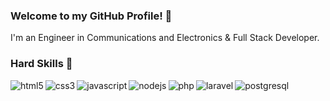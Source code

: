 ### Welcome to my GitHub Profile! 👋
I'm an Engineer in Communications and Electronics & Full Stack Developer. 

### Hard Skills :wrench:

<p><img align="left" alt="html5" src="https://img.shields.io/badge/HTML5-E34F26?style=for-the-badge&logo=html5&logoColor=white" /></p>
<p><img align="left" alt="css3" src="https://img.shields.io/badge/CSS3-1572B6?style=for-the-badge&logo=css3&logoColor=white" /></p>
<p><img align="left" alt="javascript" src="https://img.shields.io/badge/JavaScript-F7DF1E?style=for-the-badge&logo=javascript&logoColor=black" /></p>
<p><img align="left" alt="nodejs" src="https://img.shields.io/badge/node.js-%2343853D.svg?style=for-the-badge&logo=node.js&logoColor=white" /></p>
<p><img align="left" alt="php" src="https://img.shields.io/badge/PHP-777BB4?style=for-the-badge&logo=php&logoColor=white" /></p>
<p><img align="left" alt="laravel" src="https://img.shields.io/badge/laravel-%23FF2D20.svg?style=for-the-badge&logo=laravel&logoColor=white" /></p>
<p><img align="left" alt="postgresql" src="https://img.shields.io/badge/postgres-%23316192.svg?style=for-the-badge&logo=postgresql&logoColor=white" /></p>

<!--
**Sam-Hdez/Sam-Hdez** is a ✨ _special_ ✨ repository because its `README.md` (this file) appears on your GitHub profile.

Here are some ideas to get you started:

- 🔭 I’m currently working on ...
- 🌱 I’m currently learning ...
- 👯 I’m looking to collaborate on ...
- 🤔 I’m looking for help with ...
- 💬 Ask me about ...
- 📫 How to reach me: ...
- 😄 Pronouns: ...
- ⚡ Fun fact: ...
-->
